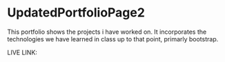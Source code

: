 # UpdatedPortfolioPage2

This portfolio shows the projects i have worked on. It incorporates the technologies we have learned in class up to that point, primarly bootstrap. 

LIVE LINK: 
